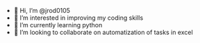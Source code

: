 - 👋 Hi, I’m @jrod0105
- 👀 I’m interested in improving my coding skills
- 🌱 I’m currently learning python
- 💞️ I’m looking to collaborate on automatization of tasks in excel

<!---
jrod0105/jrod0105 is a ✨ special ✨ repository because its `README.md` (this file) appears on your GitHub profile.
You can click the Preview link to take a look at your changes.
--->
